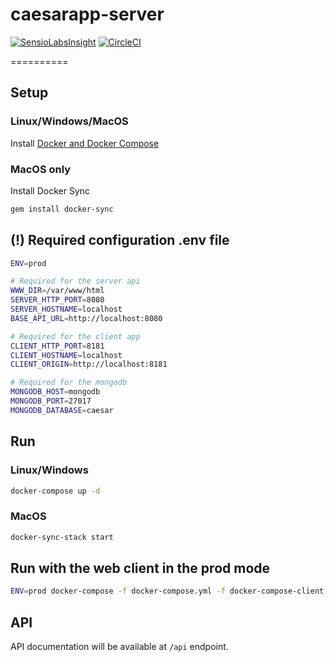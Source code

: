 # caesarapp-server

[![SensioLabsInsight](https://insight.sensiolabs.com/projects/3faba81b-8c9b-4f0c-aeef-b4ef741ac784/mini.png)](https://insight.sensiolabs.com/projects/3faba81b-8c9b-4f0c-aeef-b4ef741ac784)
[![CircleCI](https://circleci.com/gh/4xxi/caesarapp-server/tree/master.svg?style=shield)](https://circleci.com/gh/4xxi/caesarapp-server/tree/master.svg?style=shield)

==========
## Setup
### Linux/Windows/MacOS
Install [Docker and Docker Compose](https://docs.docker.com/engine/installation)
### MacOS only
Install Docker Sync
```bash
gem install docker-sync
```
## (!) Required configuration .env file
```bash
ENV=prod

# Required for the server api
WWW_DIR=/var/www/html
SERVER_HTTP_PORT=8080
SERVER_HOSTNAME=localhost
BASE_API_URL=http://localhost:8080

# Required for the client app
CLIENT_HTTP_PORT=8181
CLIENT_HOSTNAME=localhost
CLIENT_ORIGIN=http://localhost:8181

# Required for the mongodb
MONGODB_HOST=mongodb
MONGODB_PORT=27017
MONGODB_DATABASE=caesar
```

## Run
### Linux/Windows
```bash
docker-compose up -d
```
### MacOS
```bash
docker-sync-stack start
```
## Run with the web client in the prod mode
```bash
ENV=prod docker-compose -f docker-compose.yml -f docker-compose-client.yml up
```

## API
API documentation will be available at `/api` endpoint.
